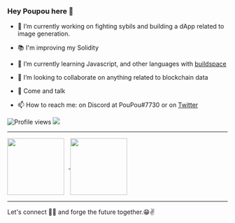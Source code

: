 
### Hey Poupou here 👋

- 🔭 I’m currently working on fighting sybils and building a dApp related to image generation.
- :books: I'm improving my Solidity
- 🌱 I’m currently learning Javascript, and other languages with [buildspace](https://buildspace.so/)
- 👯 I’m looking to collaborate on anything related to blockchain data

- 💬 Come and talk
- 📫 How to reach me: on Discord at PouPou#7730 or on [Twitter](https://twitter.com/PoupouWeb3)


![Profile views](https://gpvc.arturio.dev/poupou-web3)  <img src="https://img.shields.io/github/followers/poupou-web3?label=Follow" style=" float:left, margin-right:10px" />

---

<div>
<a href="https://github-readme-stats.vercel.app/api?username=poupou-web3&hide=contribs&show_icons=true&theme=dark">
  <img  align="center" height="130" style="margin-right: 10px" src="https://github-readme-stats.vercel.app/api?username=poupou-web3&hide=contribs&show_icons=true&theme=dark" />
</a>
<a href="https://github-readme-stats.vercel.app/api/top-langs/?username=poupou-web3&layout=compact&theme=dark">
  <img align="center" height="130" src="https://github-readme-stats.vercel.app/api/top-langs/?username=poupou-web3&layout=compact&theme=dark" />
</a>
</div>

---


Let's connect 👨‍💻 and forge the future together.😁✌

